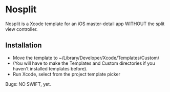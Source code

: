 # Nosplit

Nosplit is a Xcode template for an iOS master-detail app WITHOUT the split view controller.

## Installation

- Move the template to ~/Library/Developer/Xcode/Templates/Custom/
- (You will have to make the Templates and Custom directories if you haven't installed templates before).
- Run Xcode, select from the project template picker

Bugs: NO SWIFT, yet.